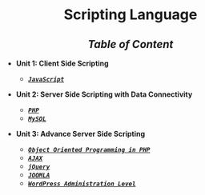 <div align="center">

# **Scripting Language**

## _Table of Content_


</div>

* **Unit 1: Client Side Scripting**
    *   [**_``JavaScript``_**](Unit/Unit1.md) 

* **Unit 2: Server Side Scripting with Data Connectivity**
    *   [**_``PHP``_**](Unit/Unit2.md) 
    *   [**_``MySQL``_**](Unit/Unit-1.md)

* **Unit 3: Advance Server Side Scripting**
    *   [**_``Object Oriented Programming in PHP``_**](Unit/Unit-1.md) 
    *   [**_``AJAX``_**](Unit/Unit-1.md)
    *   [**_``jQuery``_**](Unit/Unit-1.md)
    *   [**_``JOOMLA``_**](Unit/Unit-1.md)
    *   [**_``WordPress Administration Level``_**](Unit/Unit-1.md)
